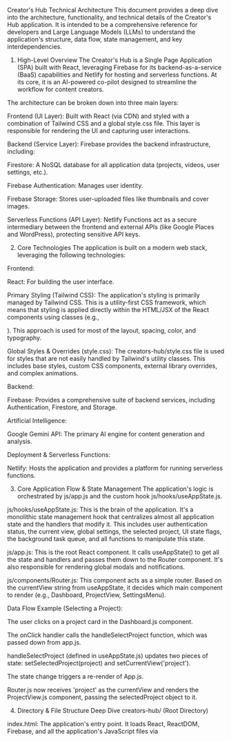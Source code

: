 Creator's Hub Technical Architecture
This document provides a deep dive into the architecture, functionality, and technical details of the Creator's Hub application. It is intended to be a comprehensive reference for developers and Large Language Models (LLMs) to understand the application's structure, data flow, state management, and key interdependencies.

1. High-Level Overview
The Creator's Hub is a Single Page Application (SPA) built with React, leveraging Firebase for its backend-as-a-service (BaaS) capabilities and Netlify for hosting and serverless functions. At its core, it is an AI-powered co-pilot designed to streamline the workflow for content creators.

The architecture can be broken down into three main layers:

Frontend (UI Layer): Built with React (via CDN) and styled with a combination of Tailwind CSS and a global style.css file. This layer is responsible for rendering the UI and capturing user interactions.

Backend (Service Layer): Firebase provides the backend infrastructure, including:

Firestore: A NoSQL database for all application data (projects, videos, user settings, etc.).

Firebase Authentication: Manages user identity.

Firebase Storage: Stores user-uploaded files like thumbnails and cover images.

Serverless Functions (API Layer): Netlify Functions act as a secure intermediary between the frontend and external APIs (like Google Places and WordPress), protecting sensitive API keys.

2. Core Technologies
The application is built on a modern web stack, leveraging the following technologies:

Frontend:

React: For building the user interface.

Primary Styling (Tailwind CSS): The application's styling is primarily managed by Tailwind CSS. This is a utility-first CSS framework, which means that styling is applied directly within the HTML/JSX of the React components using classes (e.g., <div class="bg-blue-500 text-white p-4">). This approach is used for most of the layout, spacing, color, and typography.

Global Styles & Overrides (style.css): The creators-hub/style.css file is used for styles that are not easily handled by Tailwind's utility classes. This includes base styles, custom CSS components, external library overrides, and complex animations.

Backend:

Firebase: Provides a comprehensive suite of backend services, including Authentication, Firestore, and Storage.

Artificial Intelligence:

Google Gemini API: The primary AI engine for content generation and analysis.

Deployment & Serverless Functions:

Netlify: Hosts the application and provides a platform for running serverless functions.

3. Core Application Flow & State Management
The application's logic is orchestrated by js/app.js and the custom hook js/hooks/useAppState.js.

js/hooks/useAppState.js: This is the brain of the application. It's a monolithic state management hook that centralizes almost all application state and the handlers that modify it. This includes user authentication status, the current view, global settings, the selected project, UI state flags, the background task queue, and all functions to manipulate this state.

js/app.js: This is the root React component. It calls useAppState() to get all the state and handlers and passes them down to the Router component. It's also responsible for rendering global modals and notifications.

js/components/Router.js: This component acts as a simple router. Based on the currentView string from useAppState, it decides which main component to render (e.g., Dashboard, ProjectView, SettingsMenu).

Data Flow Example (Selecting a Project):

The user clicks on a project card in the Dashboard.js component.

The onClick handler calls the handleSelectProject function, which was passed down from app.js.

handleSelectProject (defined in useAppState.js) updates two pieces of state: setSelectedProject(project) and setCurrentView('project').

The state change triggers a re-render of App.js.

Router.js now receives 'project' as the currentView and renders the ProjectView.js component, passing the selectedProject object to it.

4. Directory & File Structure Deep Dive
creators-hub/ (Root Directory)

index.html: The application's entry point. It loads React, ReactDOM, Firebase, and all the application's JavaScript files via <script> tags. The order of script loading is important.

config.js: A vital configuration file that holds Firebase credentials, the application's unique ID, and the TASK_PIPELINE, which defines the workflow for video projects.

style.css: Contains global styles, base styles for HTML elements, and overrides.

service-worker.js: Implements a service worker for offline capabilities and caching.

manifest.json: Provides metadata for the Progressive Web App (PWA).

js/components/: Houses all React components.

Dashboard.js: The main landing page after login.

ProjectView.js: The main workspace for a single project.

VideoWorkspace.js: The central panel in ProjectView that dynamically renders task components based on the TASK_PIPELINE from config.js.

NewProjectWizard.js: A multi-step modal for creating new projects.

Other Components: Includes specialized views for settings (SettingsMenu.js), tools (ToolsView.js, BlogTool.js), and reusable UI elements (ui/).

js/hooks/: Contains custom React hooks.

useAppState.js: The centralized state management hook.

useDebounce.js: For debouncing user input.

js/utils/ai/: The heart of the application's AI functionality.

core/callGeminiAPI.js: This is the single, centralized function for all interactions with the Google Gemini API. It handles model selection, request construction, and response/error handling.

Sub-directories (planning/, blog/, shorts/): Contain functions that craft specific prompts for various tasks before calling the central callGeminiAPI.js.

netlify/functions/: Contains serverless Node.js functions that act as a secure proxy for client-side requests to external APIs (Google Places, WordPress), preventing API key exposure.

5. Firebase Data Model
All data is stored in Firestore under a structured path: artifacts/{appId}/users/{userId}/...

.../projects/{projectId}: Each document represents a project. It contains a subcollection videos/{videoId} for each video within that project. The video document holds the script, concept, and a tasks object to track workflow progress.

.../settings/styleGuide: A single document storing all user settings, including API keys and knowledge bases.

.../wizards/{draftId}: Stores the state of incomplete projects from the new project wizard.

.../blogIdeas/{ideaId}: Stores generated blog post ideas and their content.

6. Key Functionality
User Authentication: Secure user registration and login via Firebase Authentication.

Project Management: Create projects from scratch or import from YouTube, manage videos within projects, and track progress via a task-based workflow.

AI-Powered Content Generation: Generate video titles, descriptions, tags, blog post ideas, full articles, YouTube Shorts concepts, and complete video scripts.

WordPress Integration: Publish content directly to a connected WordPress blog.

Google Maps Integration: Use the Google Maps API for location-based features.

Offline Capabilities: A service worker enables offline access and asset caching.

7. Key Interdependencies & Design Patterns
Prop Drilling: The application extensively uses prop drilling to pass state and handlers down from useAppState. This centralizes state management.

Component-based Architecture: The UI is broken down into reusable React components.

Centralized AI Logic: All AI interactions are funneled through callGeminiAPI.js, creating a single point for debugging, modification, and control.

Task-Based Workflow: The TASK_PIPELINE in config.js is a core concept that programmatically drives the UI and logic in the ProjectView.

Asynchronous Operations: The app heavily relies on async/await. A TaskQueue in useAppState is designed to manage long-running background tasks (like AI generation) without blocking the UI.

